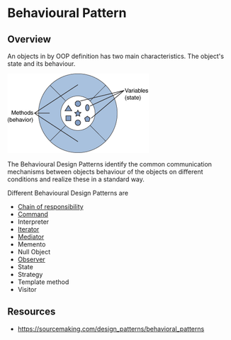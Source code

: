 # Behavioural Pattern

## Overview
An objects in by OOP definition has two main characteristics. 
The object's state and its behaviour. 

![object](./object.png)

The Behavioural Design Patterns identify the common communication mechanisms between objects behaviour of the objects on different conditions and realize these in a standard way.

Different Behavioural Design Patterns are
- [Chain of responsibility](./ChainOfResponsibility)
- [Command](./Command)
- Interpreter
- [Iterator](./Iterator)
- [Mediator](./Mediator)
- Memento
- Null Object
- [Observer](./Observer)
- State
- Strategy
- Template method
- Visitor

## Resources
 - https://sourcemaking.com/design_patterns/behavioral_patterns
